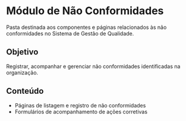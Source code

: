 # Módulo de Não Conformidades

Pasta destinada aos componentes e páginas relacionados às não conformidades no Sistema de Gestão de Qualidade.

## Objetivo
Registrar, acompanhar e gerenciar não conformidades identificadas na organização.

## Conteúdo
- Páginas de listagem e registro de não conformidades
- Formulários de acompanhamento de ações corretivas
